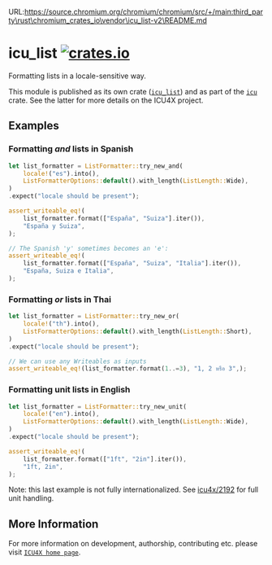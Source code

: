 URL:https://source.chromium.org/chromium/chromium/src/+/main:third_party\rust\chromium_crates_io\vendor\icu_list-v2\README.md
# icu_list [![crates.io](https://img.shields.io/crates/v/icu_list)](https://crates.io/crates/icu_list)

<!-- cargo-rdme start -->

Formatting lists in a locale-sensitive way.

This module is published as its own crate ([`icu_list`](https://docs.rs/icu_list/latest/icu_list/))
and as part of the [`icu`](https://docs.rs/icu/latest/icu/) crate. See the latter for more details on the ICU4X project.

## Examples

### Formatting *and* lists in Spanish

```rust
let list_formatter = ListFormatter::try_new_and(
    locale!("es").into(),
    ListFormatterOptions::default().with_length(ListLength::Wide),
)
.expect("locale should be present");

assert_writeable_eq!(
    list_formatter.format(["España", "Suiza"].iter()),
    "España y Suiza",
);

// The Spanish 'y' sometimes becomes an 'e':
assert_writeable_eq!(
    list_formatter.format(["España", "Suiza", "Italia"].iter()),
    "España, Suiza e Italia",
);
```

### Formatting *or* lists in Thai

```rust
let list_formatter = ListFormatter::try_new_or(
    locale!("th").into(),
    ListFormatterOptions::default().with_length(ListLength::Short),
)
.expect("locale should be present");

// We can use any Writeables as inputs
assert_writeable_eq!(list_formatter.format(1..=3), "1, 2 หรือ 3",);
```

### Formatting unit lists in English

```rust
let list_formatter = ListFormatter::try_new_unit(
    locale!("en").into(),
    ListFormatterOptions::default().with_length(ListLength::Wide),
)
.expect("locale should be present");

assert_writeable_eq!(
    list_formatter.format(["1ft", "2in"].iter()),
    "1ft, 2in",
);
```
Note: this last example is not fully internationalized. See [icu4x/2192](https://github.com/unicode-org/icu4x/issues/2192)
for full unit handling.

<!-- cargo-rdme end -->

## More Information

For more information on development, authorship, contributing etc. please visit [`ICU4X home page`](https://github.com/unicode-org/icu4x).
